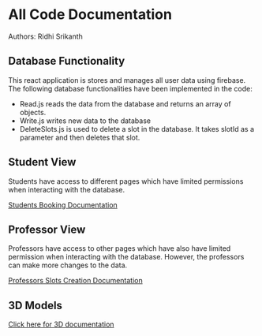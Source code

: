 # All Code Documentation

Authors: Ridhi Srikanth

## Database Functionality

This react application is stores and manages all user data using firebase. The following database functionalities have been implemented in the code: 

- Read.js reads the data from the database and returns an array of objects. 
- Write.js writes new data to the database 
- DeleteSlots.js is used to delete a slot in the database. It takes slotId as a parameter and then deletes that slot. 

## Student View

Students have access to different pages which have limited permissions when interacting with the database. 

[Students Booking Documentation](./stud_booking.md)

## Professor View 

Professors have access to other pages which have also have limited permission when interacting with the database. However, the professors can make more changes to the data.

[Professors Slots Creation Documentation](./prof_slotsCal.md)

## 3D Models

[Click here for 3D documentation](./3D.md)


